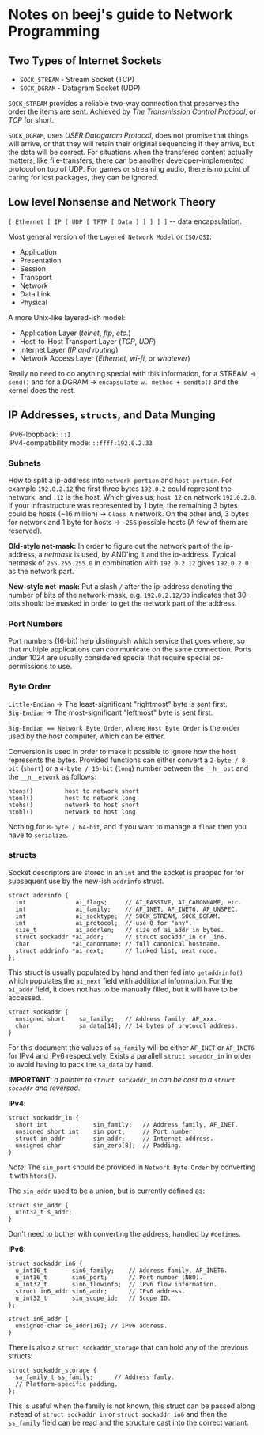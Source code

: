 # Notes on beej's guide to Network Programming

## Two Types of Internet Sockets

* `SOCK_STREAM` - Stream Socket (TCP)
* `SOCK_DGRAM` - Datagram Socket (UDP)

`SOCK_STREAM` provides a reliable two-way connection that preserves the order
the items are sent. Achieved by _The Transmission Control Protocol_, or _TCP_
for short.

`SOCK_DGRAM`, uses _USER Datagaram Protocol_, does not promise that things will
arrive, or that they will retain their original sequencing if they arrive, but
the data will be correct. For situations when the transfered content actually
matters, like file-transfers, there can be another developer-implemented
protocol on top of UDP. For games or streaming audio, there is no point of
caring for lost packages, they can be ignored.


## Low level Nonsense and Network Theory

`[ Ethernet [ IP [ UDP [ TFTP [ Data ] ] ] ] ]` -- data encapsulation.

Most general version of the `Layered Network Model` or `ISO/OSI`:
* Application
* Presentation
* Session
* Transport
* Network
* Data Link
* Physical

A more Unix-like layered-ish model:
* Application Layer (_telnet_, _ftp_, _etc_.)
* Host-to-Host Transport Layer (_TCP_, _UDP_)
* Internet Layer (_IP and routing_)
* Network Access Layer (_Ethernet_, _wi-fi_, or _whatever_)

Really no need to do anything special with this information, for a STREAM ->
`send()` and for a DGRAM -> `encapsulate w. method + sendto()` and the kernel
does the rest.


## IP Addresses, `structs`, and Data Munging

IPv6-loopback: `::1`  
IPv4-compatibility mode: `::ffff:192.0.2.33`


### Subnets

How to split a ip-address into `network-portion` and `host-portion`. For example
`192.0.2.12` the first three bytes `192.0.2` could represent the network, and
`.12` is the host. Which gives us; `host 12` on network `192.0.2.0`. If your
infrastructure was represented by 1 byte, the remaining 3 bytes could be hosts
(~16 million) -> `Class A` network. On the other end, 3 bytes for network and 1
byte for hosts -> `~256` possible hosts (A few of them are reserved).

__Old-style net-mask:__
In order to figure out the network part of the ip-address, a _netmask_ is used,
by AND'ing it and the ip-address. Typical netmask of `255.255.255.0` in
combination with `192.0.2.12` gives `192.0.2.0` as the network part.

__New-style net-mask:__
Put a slash `/` after the ip-address denoting the number of bits of the
network-mask, e.g. `192.0.2.12/30` indicates that 30-bits should be masked in
order to get the network part of the address.


### Port Numbers

Port numbers (16-bit) help distinguish which service that goes where, so that
multiple applications can communicate on the same connection. Ports under 1024
are usually considered special that require special os-permissions to use.


### Byte Order

`Little-Endian` -> The least-significant "rightmost" byte is sent first.  
`Big-Endian` -> The most-significant "leftmost" byte is sent first.

`Big-Endian == Network Byte Order`, where `Host Byte Order` is the
order used by the host computer, which can be either.

Conversion is used in order to make it possible to ignore how the host
represents the bytes. Provided functions can either convert a `2-byte / 8-bit`
(`short`) or a `4-byte / 16-bit` (`long`) number between the `__h__ost` and the
`__n__etwork` as follows:
```
htons()         host to network short
htonl()         host to network long
ntohs()         network to host short
ntohl()         network to host long
```

Nothing for `8-byte / 64-bit`, and if you want to manage a `float` then you
have to `serialize`.


### structs

Socket descriptors are stored in an `int` and the socket is prepped for for
subsequent use by the new-ish `addrinfo` struct.
```
struct addrinfo {
  int              ai_flags;     // AI_PASSIVE, AI_CANONNAME, etc.
  int              ai_family;    // AF_INET, AF_INET6, AF_UNSPEC.
  int              ai_socktype;  // SOCK_STREAM, SOCK_DGRAM.
  int              ai_protocol;  // use 0 for "any".
  size_t           ai_addrlen;   // size of ai_addr in bytes.
  struct sockaddr *ai_addr;      // struct socaddr_in or _in6.
  char            *ai_canonname; // full canonical hostname.
  struct addrinfo *ai_next;      // linked list, next node.
};
```

This struct is usually populated by hand and then fed into `getaddrinfo()`
which populates the `ai_next` field with additional information. For the
`ai_addr` field, it does not has to be manually filled, but it will have to be
accessed.
```
struct sockaddr {
  unsigned short    sa_family;   // Address family, AF_xxx.
  char              sa_data[14]; // 14 bytes of protocol address.
}
```

For this document the values of `sa_family` will be either `AF_INET` or
`AF_INET6` for IPv4 and IPv6 respectively. Exists a parallell `struct
socaddr_in` in order to avoid having to pack the `sa_data` by hand.

__IMPORTANT__: _a pointer to `struct sockaddr_in` can be cast to a `struct
socaddr` and reversed_.

__IPv4__:
```
struct sockaddr_in {
  short int             sin_family;   // Address family, AF_INET.
  unsigned short int    sin_port;     // Port number.
  struct in_addr        sin_addr;     // Internet address.
  unsigned char         sin_zero[8];  // Padding.
}
```
_Note:_ The `sin_port` should be provided in `Network Byte Order` by converting
it with `htons()`.

The `sin_addr` used to be a union, but is currently defined as:
```
struct sin_addr {
  uint32_t s_addr;
}
```
Don't need to bother with converting the address, handled by `#defines`.

__IPv6__:
```
struct sockaddr_in6 {
  u_int16_t       sin6_family;    // Address family, AF_INET6.
  u_int16_t       sin6_port;      // Port number (NBO).  
  u_int32_t       sin6_flowinfo;  // IPv6 flow information.
  struct in6_addr sin6_addr;      // IPv6 address.
  u_int32_t       sin_scope_id;   // Scope ID.
};

struct in6_addr {
  unsigned char s6_addr[16]; // IPv6 address.
}
```

There is also a `struct sockaddr_storage` that can hold any of the previous
structs:
```
struct sockaddr_storage {
  sa_family_t ss_family;      // Address famly.
  // Platform-specific padding.
};
```
This is useful when the family is not known, this struct can be passed along
instead of `struct sockaddr_in` or `struct sockaddr_in6` and then the
`ss_family` field can be read and the structure cast into the correct variant.

